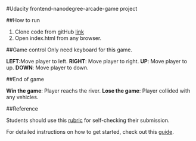 #Udacity frontend-nanodegree-arcade-game project

##How to run
1. Clone code from gitHub [link](https://github.com/shawnwoo/frontend-nanodegree-arcade-game)
2. Open index.html from any browser.

##Game control
Only need keyboard for this game.

**LEFT**:Move player to left.
**RIGHT**: Move player to right.
**UP**: Move player to up.
**DOWN**: Move player to down.

##End of game

**Win the game**: Player reachs the river.
**Lose the game**: Player collided with any vehicles.

##Reference

Students should use this [rubric](https://www.udacity.com/course/viewer/#!/c-nd001/l-2696458597/m-2687128535) for self-checking their submission.

For detailed instructions on how to get started, check out this [guide](https://docs.google.com/document/d/1v01aScPjSWCCWQLIpFqvg3-vXLH2e8_SZQKC8jNO0Dc/pub?embedded=true).
